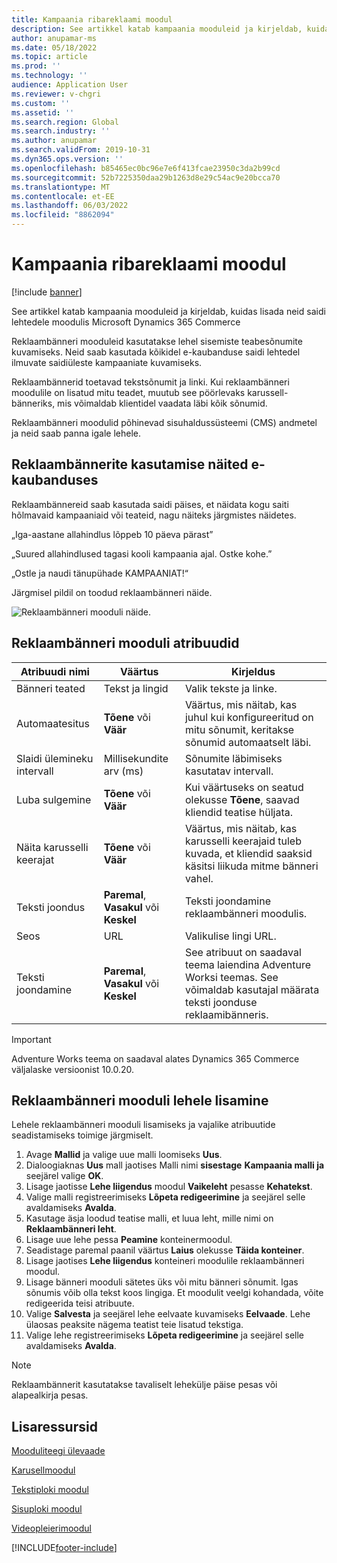 ```yaml
---
title: Kampaania ribareklaami moodul
description: See artikkel katab kampaania mooduleid ja kirjeldab, kuidas lisada neid saidi lehtedele moodulis Microsoft Dynamics 365 Commerce
author: anupamar-ms
ms.date: 05/18/2022
ms.topic: article
ms.prod: ''
ms.technology: ''
audience: Application User
ms.reviewer: v-chgri
ms.custom: ''
ms.assetid: ''
ms.search.region: Global
ms.search.industry: ''
ms.author: anupamar
ms.search.validFrom: 2019-10-31
ms.dyn365.ops.version: ''
ms.openlocfilehash: b85465ec0bc96e7e6f413fcae23950c3da2b99cd
ms.sourcegitcommit: 52b7225350daa29b1263d8e29c54ac9e20bcca70
ms.translationtype: MT
ms.contentlocale: et-EE
ms.lasthandoff: 06/03/2022
ms.locfileid: "8862094"
---
```

# <a name="promo-banner-module"></a>Kampaania ribareklaami moodul

[!include [banner](includes/banner.md)]

See artikkel katab kampaania mooduleid ja kirjeldab, kuidas lisada neid saidi lehtedele moodulis Microsoft Dynamics 365 Commerce

Reklaambänneri mooduleid kasutatakse lehel sisemiste teabesõnumite kuvamiseks. Neid saab kasutada kõikidel e-kaubanduse saidi lehtedel ilmuvate saidiüleste kampaaniate kuvamiseks. 

Reklaambännerid toetavad tekstsõnumit ja linki. Kui reklaambänneri moodulile on lisatud mitu teadet, muutub see pöörlevaks karussell-bänneriks, mis võimaldab klientidel vaadata läbi kõik sõnumid. 

Reklaambänneri moodulid põhinevad sisuhaldussüsteemi (CMS) andmetel ja neid saab panna igale lehele.

## <a name="usage-examples-of-promo-banners-in-e-commerce"></a>Reklaambännerite kasutamise näited e-kaubanduses

Reklaambännereid saab kasutada saidi päises, et näidata kogu saiti hõlmavaid kampaaniaid või teateid, nagu näiteks järgmistes näidetes.

„Iga-aastane allahindlus lõppeb 10 päeva pärast”

„Suured allahindlused tagasi kooli kampaania ajal. Ostke kohe.”

„Ostle ja naudi tänupühade KAMPAANIAT!“ 

Järgmisel pildil on toodud reklaambänneri näide.

![Reklaambänneri mooduli näide.](./media/ecommerce-Promobanner.PNG)

## <a name="promo-banner-module-properties"></a>Reklaambänneri mooduli atribuudid

| Atribuudi nimi             | Väärtus                              | Kirjeldus |
|---------------------------|------------------------------------|-------------|
| Bänneri teated           | Tekst ja lingid                     | Valik tekste ja linke. |
| Automaatesitus                  | **Tõene** või **Väär**              | Väärtus, mis näitab, kas juhul kui konfigureeritud on mitu sõnumit, keritakse sõnumid automaatselt läbi. |
| Slaidi ülemineku intervall | Millisekundite arv (ms)      | Sõnumite läbimiseks kasutatav intervall. |
| Luba sulgemine             | **Tõene** või **Väär**              | Kui väärtuseks on seatud olekusse **Tõene**, saavad kliendid teatise hüljata. |
| Näita karusselli keerajat     | **Tõene** või **Väär**              | Väärtus, mis näitab, kas karusselli keerajaid tuleb kuvada, et kliendid saaksid käsitsi liikuda mitme bänneri vahel. |
| Teksti joondus            | **Paremal**, **Vasakul** või **Keskel** | Teksti joondamine reklaambänneri moodulis. |
| Seos                      | URL                              | Valikulise lingi URL. |
|Teksti joondamine             | **Paremal**, **Vasakul** või **Keskel** | See atribuut on saadaval teema laiendina Adventure Worksi teemas. See võimaldab kasutajal määrata teksti joonduse reklaamibänneris. |

> [!IMPORTANT]
> Adventure Works teema on saadaval alates Dynamics 365 Commerce väljalaske versioonist 10.0.20.

## <a name="add-a-promo-banner-module-to-a-page"></a>Reklaambänneri mooduli lehele lisamine 

Lehele reklaambänneri mooduli lisamiseks ja vajalike atribuutide seadistamiseks toimige järgmiselt.

1. Avage **Mallid** ja valige uue malli loomiseks **Uus**.
1. Dialoogiaknas **Uus** mall jaotises Malli nimi **sisestage** **Kampaania malli ja** seejärel valige **OK**.
1. Lisage jaotisse **Lehe liigendus** moodul **Vaikeleht** pesasse **Kehatekst**. 
1. Valige malli registreerimiseks **Lõpeta redigeerimine** ja seejärel selle avaldamiseks **Avalda**. 
1. Kasutage äsja loodud teatise malli, et luua leht, mille nimi on **Reklaambänneri leht**. 
1. Lisage uue lehe pessa **Peamine** konteinermoodul. 
1. Seadistage paremal paanil väärtus **Laius** olekusse **Täida konteiner**.
1. Lisage jaotises **Lehe liigendus** konteineri moodulile reklaambänneri moodul.
1. Lisage bänneri mooduli sätetes üks või mitu bänneri sõnumit. Igas sõnumis võib olla tekst koos lingiga. Et moodulit veelgi kohandada, võite redigeerida teisi atribuute.
1. Valige **Salvesta** ja seejärel lehe eelvaate kuvamiseks **Eelvaade**. Lehe ülaosas peaksite nägema teatist teie lisatud tekstiga.
1. Valige lehe registreerimiseks **Lõpeta redigeerimine** ja seejärel selle avaldamiseks **Avalda**.

> [!NOTE]
> Reklaambännerit kasutatakse tavaliselt lehekülje päise pesas või alapealkirja pesas.

## <a name="additional-resources"></a>Lisaressursid

[Mooduliteegi ülevaade](starter-kit-overview.md)

[Karusellmoodul](add-carousel.md)

[Tekstiploki moodul](add-content-rich-block.md)

[Sisuploki moodul](add-hero-module.md)

[Videopleierimoodul](add-video-player.md)


[!INCLUDE[footer-include](../includes/footer-banner.md)]
